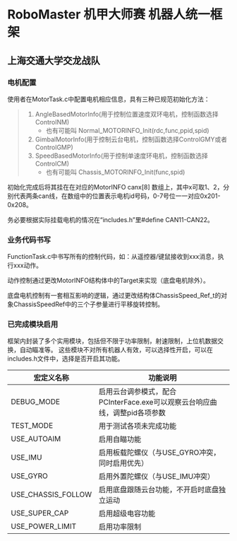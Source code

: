 # RoboMaster 机甲大师赛 机器人统一框架
## 上海交通大学交龙战队

### 电机配置

使用者在MotorTask.c中配置电机相应信息，具有三种已规范初始化方法：
> 1. AngleBasedMotorInfo(用于控制位置速度双环电机，控制函数选择ControlNM)
>    - 也有可能叫 Normal_MOTORINFO_Init(rdc,func,ppid,spid)
> 2. GimbalMotorInfo(用于控制云台电机，控制函数选择ControlGMY或者ControlGMP)
> 3. SpeedBasedMotorInfo(用于控制单速度环电机，控制函数选择ControlCM)
>    - 也有可能叫 Chassis_MOTORINFO_Init(func,spid)

初始化完成后将其挂在在对应的MotorINFO canx[8] 数组上，其中x可取1、2，分别代表两条can线，在数组中的位置表示电机id号码，0-7号位一一对应0x201-0x208。

务必要根据实际挂载电机的情况在“includes.h”里#define CAN11-CAN22。

### 业务代码书写
FunctionTask.c中书写所有的控制代码，如：从遥控器/键鼠接收到xxx消息，执行xxx动作。

动作控制通过更改MotorINFO结构体中的Target来实现（底盘电机除外）。

底盘电机控制有一套相互影响的逻辑，通过更改结构体ChassisSpeed_Ref_t的对象ChassisSpeedRef中的三个子参量进行平移旋转控制。

### 已完成模块启用
框架内封装了多个实用模块，包括但不限于功率限制，射速限制，上位机数据交换，自动瞄准等。
这些模块不对所有机器人有效，可以选择性开启，可以在includes.h文件中，选择是否开启其功能。

| 宏定义名称         | 功能说明                                                     |
| ------------------ | ------------------------------------------------------------ |
| DEBUG_MODE         | 启用云台调参模式，配合PCInterFace.exe可以观察云台响应曲线，调整pid各项参数 |
| TEST_MODE          | 用于测试各项未完成功能                                       |
| USE_AUTOAIM        | 启用自瞄功能                                                 |
| USE_IMU            | 启用板载陀螺仪（与USE_GYRO冲突，同时启用优先）               |
| USE_GYRO           | 启用外置陀螺仪（与USE_IMU冲突）                              |
| USE_CHASSIS_FOLLOW | 启用底盘跟随云台功能，不开启时底盘独立运动                   |
| USE_SUPER_CAP      | 启用超级电容功能                                             |
| USE_POWER_LIMIT    | 启用功率限制                                                 |